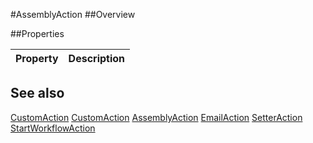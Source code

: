 #AssemblyAction
##Overview



##Properties
<table class="table table-condensed table-bordered">
    <thead>
<tr>
<th>Property</th>
<th>Description</th>
</tr>
</thead>
<tbody>
</tbody></table>



## See also

[CustomAction](CustomAction.html)
[CustomAction](/docs/#CustomAction.html)
[AssemblyAction](/docs/#AssemblyAction.html)
[EmailAction](/docs/#EmailAction.html)
[SetterAction](/docs/#SetterAction.html)
[StartWorkflowAction](/docs/#StartWorkflowAction.html)
